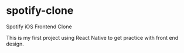 # spotify-clone
Spotify iOS Frontend Clone

This is my first project using React Native to get practice with front end design.

